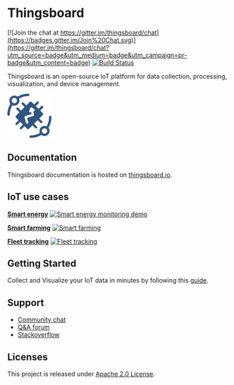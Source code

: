 # Thingsboard 
[![Join the chat at https://gitter.im/thingsboard/chat](https://badges.gitter.im/Join%20Chat.svg)](https://gitter.im/thingsboard/chat?utm_source=badge&utm_medium=badge&utm_campaign=pr-badge&utm_content=badge)
[![Build Status](https://travis-ci.org/thingsboard/thingsboard.svg?branch=master)](https://travis-ci.org/thingsboard/thingsboard)

Thingsboard is an open-source IoT platform for data collection, processing, visualization, and device management.

<img src="./img/logo.png?raw=true" width="100" height="100">

## Documentation

Thingsboard documentation is hosted on [thingsboard.io](https://thingsboard.io/docs).

## IoT use cases

[**Smart energy**](https://thingsboard.io/smart-energy/)
[![Smart energy monitoring demo](https://cloud.githubusercontent.com/assets/8308069/23790111/62c8a61e-0586-11e7-84eb-51febc54ec09.png "Smart energy")](https://thingsboard.io/smart-energy/)

[**Smart farming**](https://thingsboard.io/smart-farming/)
[![Smart farming](https://cloud.githubusercontent.com/assets/8308069/23996135/00214844-0a55-11e7-9623-d1e3be0702ca.png "Smart farming")](https://thingsboard.io/smart-farming/)

[**Fleet tracking**](https://thingsboard.io/fleet-tracking/)
[![Fleet tracking](https://cloud.githubusercontent.com/assets/8308069/23790110/62c6ecde-0586-11e7-8249-19eafd5bf8cc.png "Fleet tracking")](https://thingsboard.io/fleet-tracking/)

## Getting Started

Collect and Visualize your IoT data in minutes by following this [guide](https://thingsboard.io/docs/getting-started-guides/helloworld/).

## Support

 - [Community chat](https://gitter.im/thingsboard/chat)
 - [Q&A forum](https://groups.google.com/forum/#!forum/thingsboard)
 - [Stackoverflow](http://stackoverflow.com/questions/tagged/thingsboard)

## Licenses

This project is released under [Apache 2.0 License](./LICENSE).
